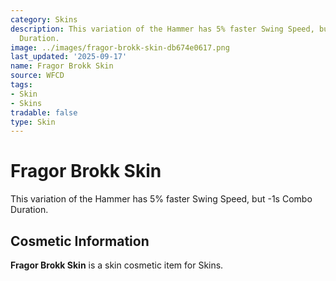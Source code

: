 ```yaml
---
category: Skins
description: This variation of the Hammer has 5% faster Swing Speed, but -1s Combo
  Duration.
image: ../images/fragor-brokk-skin-db674e0617.png
last_updated: '2025-09-17'
name: Fragor Brokk Skin
source: WFCD
tags:
- Skin
- Skins
tradable: false
type: Skin
---
```


# Fragor Brokk Skin

This variation of the Hammer has 5% faster Swing Speed, but -1s Combo Duration.

## Cosmetic Information

**Fragor Brokk Skin** is a skin cosmetic item for Skins.

